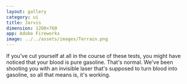 ```yaml
---
layout: gallery
category: ui
title: Jarvis
dimension: 1200×760
app: Adobe Fireworks
image: ../../assets/images/Terrain.png
---
```


If you've cut yourself at all in the course of these tests, you might have noticed that your blood is pure gasoline. That's normal. We've been shooting you with an invisible laser that's supposed to turn blood into gasoline, so all that means is, it's working.

